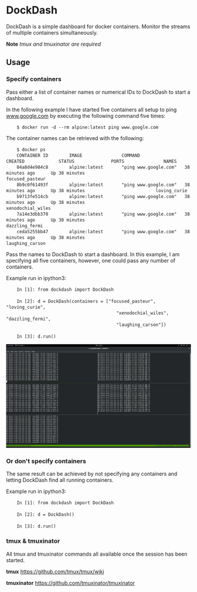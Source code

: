 # DockDash

DockDash is a simple dashboard for docker containers.  Monitor the streams of 
multiple containers simultaneously.

**Note** *tmux and tmuxinator are required*


## Usage

### Specify containers

Pass either a list of container names or numerical IDs to DockDash to start 
a dashboard.

In the following example I have started five containers all setup to 
ping www.google.com by executing the following command five times:

```
    $ docker run -d --rm alpine:latest ping www.google.com

```

The container names can be retrieved with the following:

```
    $ docker ps
    CONTAINER ID        IMAGE               COMMAND                 CREATED             STATUS              PORTS               NAMES
    04a8d4e984c8        alpine:latest       "ping www.google.com"   38 minutes ago      Up 38 minutes                           focused_pasteur
    8b9c0f61493f        alpine:latest       "ping www.google.com"   38 minutes ago      Up 38 minutes                           loving_curie
    b9713fe514cb        alpine:latest       "ping www.google.com"   38 minutes ago      Up 38 minutes                           xenodochial_wiles
    7a14e3dbb370        alpine:latest       "ping www.google.com"   38 minutes ago      Up 38 minutes                           dazzling_fermi
    ceda5255bb47        alpine:latest       "ping www.google.com"   38 minutes ago      Up 38 minutes                           laughing_carson

```

Pass the names to DockDash to start a dashboard.  In this example, I am 
specifying all five containers, however, one could pass any number of 
containers.

Example run in ipython3:

```
    In [1]: from dockdash import DockDash

    In [2]: d = DockDash(containers = ["focused_pasteur", "loving_curie", 
                                          "xenodochial_wiles", "dazzling_fermi", 
                                          "laughing_carson"])

    In [3]: d.run()

```

![DockDash_screenshot](images/dockdash_screenshot.png)

### Or don't specify containers

The same result can be achieved by not specifying any containers and letting 
DockDash find all running containers.

Example run in ipython3:

```
    In [1]: from dockdash import DockDash

    In [2]: d = DockDash()

    In [3]: d.run()

```

### tmux & tmuxinator

All tmux and tmuxinator commands all available once the session has been 
started.

**tmux**
https://github.com/tmux/tmux/wiki

**tmuxinator**
https://github.com/tmuxinator/tmuxinator

